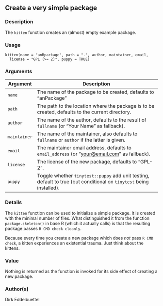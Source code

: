 ## Create a very simple package

### Description

The `kitten` function creates an (almost) empty example package.

### Usage

    kitten(name = "anRpackage", path = ".", author, maintainer, email,
      license = "GPL (>= 2)", puppy = TRUE)

### Arguments

| Argument     | Description                                                                                                         |
| ------------ | ------------------------------------------------------------------------------------------------------------------- |
| `name`       | The name of the package to be created, defaults to “anPackage”                                                      |
| `path`       | The path to the location where the package is to be created, defaults to the current directory.                     |
| `author`     | The name of the author, defaults to the result of `fullname` (or “Your Name” as fallback).                          |
| `maintainer` | The name of the maintainer, also defaults to `fullname` or `author` if the latter is given.                         |
| `email`      | The maintainer email address, defaults to `email_address` (or “your@email.com” as fallback).                        |
| `license`    | The license of the new package, defaults to “GPL-2”.                                                                |
| `puppy`      | Toggle whether `tinytest::puppy` add unit testing, default to true (but conditional on `tinytest` being installed). |

### Details

The `kitten` function can be used to initialize a simple package. It is
created with the minimal number of files. What distinguished it from the
function `package.skeleton()` in base R (which it actually calls) is
that the resulting package passes `R CMD check cleanly`.

Because every time you create a new package which does *not* pass `R CMD
check`, a kitten experiences an existential trauma. Just think about the
kittens.

### Value

Nothing is returned as the function is invoked for its side effect of
creating a new package.

### Author(s)

Dirk Eddelbuettel
